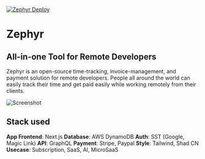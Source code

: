 [![Zephyr Deploy](https://github.com/ludehsar/zephyr/actions/workflows/deploy.yml/badge.svg?branch=main)](https://github.com/ludehsar/zephyr/actions/workflows/deploy.yml)

# Zephyr

## All-in-one Tool for Remote Developers

Zephyr is an open-source time-tracking, invoice-management, and payment solution for remote developers. People all around the world can easily track their time and get paid easily while working remotely from their clients.

![Screenshot](./public/screenshot.jpeg)

## Stack used

**App Frontend**: Next.js
**Database**: AWS DynamoDB
**Auth**: SST (Google, Magic Link)
**API**: GraphQL
**Payment**: Stripe, Paypal
**Style**: Tailwind, Shad CN
**Usecase**: Subscription, SaaS, AI, MicroSaaS

<!-- ### Try it here: [Live Demo](https://demo-microsaas.vercel.app/) -->
